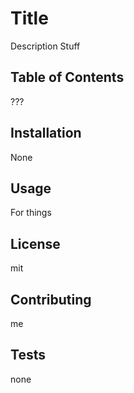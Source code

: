 # Title

Description Stuff

## Table of Contents

???

## Installation

None


## Usage

For things


## License

mit


## Contributing

me

## Tests

none

